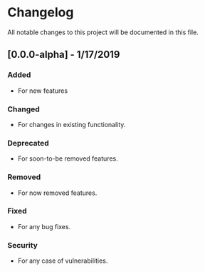 # Changelog

All notable changes to this project will be documented in this file.

## [0.0.0-alpha] - 1/17/2019

### Added

- For new features

### Changed

- For changes in existing functionality.

### Deprecated

- For soon-to-be removed features.

### Removed

- For now removed features.

### Fixed

- For any bug fixes.

### Security

- For any case of vulnerabilities.
